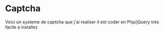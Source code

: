 Captcha
=======

Voici un systeme de captcha que j'ai realiser il est coder en Php/jQuery trés facile a installez